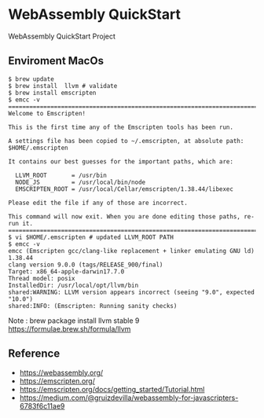 # WebAssembly QuickStart 
WebAssembly QuickStart Project 

## Enviroment MacOs 

```shell
$ brew update
$ brew install  llvm # validate 
$ brew install emscripten
$ emcc -v
==============================================================================
Welcome to Emscripten!

This is the first time any of the Emscripten tools has been run.

A settings file has been copied to ~/.emscripten, at absolute path: $HOME/.emscripten

It contains our best guesses for the important paths, which are:

  LLVM_ROOT       = /usr/bin
  NODE_JS         = /usr/local/bin/node
  EMSCRIPTEN_ROOT = /usr/local/Cellar/emscripten/1.38.44/libexec

Please edit the file if any of those are incorrect.

This command will now exit. When you are done editing those paths, re-run it.
==============================================================================
$ vi $HOME/.emscripten # updated LLVM_ROOT PATH 
$ emcc -v
emcc (Emscripten gcc/clang-like replacement + linker emulating GNU ld) 1.38.44
clang version 9.0.0 (tags/RELEASE_900/final)
Target: x86_64-apple-darwin17.7.0
Thread model: posix
InstalledDir: /usr/local/opt/llvm/bin
shared:WARNING: LLVM version appears incorrect (seeing "9.0", expected "10.0")
shared:INFO: (Emscripten: Running sanity checks)

```

Note : brew package install llvm stable 9 https://formulae.brew.sh/formula/llvm 
 

## Reference 

* https://webassembly.org/
* https://emscripten.org/
* https://emscripten.org/docs/getting_started/Tutorial.html
* https://medium.com/@gruizdevilla/webassembly-for-javascripters-6783f6c11ae9


